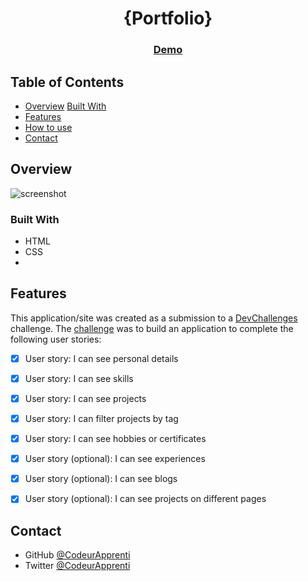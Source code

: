 <!-- Please update value in the {}  -->

<h1 align="center">{Portfolio}</h1>

<div align="center">
  <h3>
    <a href="https://{your-demo-link.your-domain}">
      Demo
    </a>
  </h3>
</div>

<!-- TABLE OF CONTENTS -->

## Table of Contents

- [Overview](#overview)
  [Built With](#built-with)
- [Features](#features)
- [How to use](#how-to-use)
- [Contact](#contact)


<!-- OVERVIEW -->

## Overview

![screenshot](https://user-images.githubusercontent.com/16707738/92399059-5716eb00-f132-11ea-8b14-bcacdc8ec97b.png)



### Built With

<!-- This section should list any major frameworks that you built your project using. Here are a few examples.-->

- HTML
- CSS
- 

## Features

<!-- List the features of your application or follow the template. Don't share the figma file here :) -->

This application/site was created as a submission to a [DevChallenges](https://devchallenges.io/challenges) challenge. The [challenge](https://devchallenges.io/challenges/TtUjDt19eIHxNQ4n5jps) was to build an application to complete the following user stories:

- [x] User story: I can see personal details
- [x] User story: I can see skills
- [x] User story: I can see projects
- [x] User story: I can filter projects by tag
- [x] User story: I can see hobbies or certificates
- [x] User story (optional): I can see experiences
- [x] User story (optional): I can see blogs
- [x] User story (optional): I can see projects on different pages


## Contact

- GitHub [@CodeurApprenti](https://{github.com/CodeurApprenti})
- Twitter [@CodeurApprenti](https://{twitter.com/CodeurApprenti})
